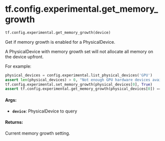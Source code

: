 <div itemscope itemtype="http://developers.google.com/ReferenceObject">
<meta itemprop="name" content="tf.config.experimental.get_memory_growth" />
<meta itemprop="path" content="Stable" />
</div>

# tf.config.experimental.get_memory_growth

``` python
tf.config.experimental.get_memory_growth(device)
```

Get if memory growth is enabled for a PhysicalDevice.

A PhysicalDevice with memory growth set will not allocate all memory on the
device upfront.

For example:

```python
physical_devices = config.experimental.list_physical_devices('GPU')
assert len(physical_devices) > 0, "Not enough GPU hardware devices available"
tf.config.experimental.set_memory_growth(physical_devices[0], True)
assert tf.config.experimental.get_memory_growth(physical_devices[0]) == True
```

#### Args:

* <b>`device`</b>: PhysicalDevice to query


#### Returns:

Current memory growth setting.
